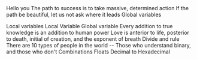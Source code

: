 <o>
Hello you
The path to success is to take massive, determined action
If the path be beautiful, let us not ask where it leads
Global variables

Local variables
Local Variable
Global variable
Every addition to true knowledge is an addition to human power
 Love is anterior to life, posterior to death, initial of creation, and the exponent of breath
Divide and rule
There are 10 types of people in the world -- Those who understand binary, and those who don't
Combinations
Floats
Decimal to Hexadecimal
